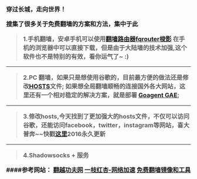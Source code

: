 <h3>穿过长城，走向世界！

搜集了很多关于免费翻墙的方案和方法，集中于此

>1.手机翻墙，安卓手机可以使用<a href="https://goo.gl/pX54UO">翻墙路由器fqrouter</a><a href="http://my.yizhihongxing.com/aff.php?aff=347">梭影</a>
在手机的浏览器中可以直接下载，但是由于大陆墙的技术加强,这个软件也不是特别的有效，看你运气了~ :)

___

>2.PC 翻墙，如果只是想使用谷歌的，目前最方便的做法还是修改<a href="http://pan.baidu.com/s/1dDz3HgX">HOSTS</a>文件;
          如果想全局翻墙顺畅的连接国外各大网站，这里还有一个相对稳定的解决方案，就是部署 <a href="http://goo.gl/Pqnii8">Goagent GAE</a>;

___ 
>3.修改hosts,今天找到了更加强大的hosts文件，不仅可以访问谷歌，还能访问facebook，twitter，instagram等网站，喜大普奔~~快戳<a href='http://laod.cn/hosts/2016-google-hosts.html'>这里</a>2016永久更新

___
>4.Shadowsocks + 服务
          
####参考网站：
<a href="http://goo.gl/5FybGT">翻越功夫网</a>
<a href='http://www.yizhihongxing.com/'>一枝红杏-网络加速</a>
<a href='https://w3cboy.com/post/2014/08/free-over-the-wall-tools-and-mirrors/'>免费翻墙镜像和工具</a>
